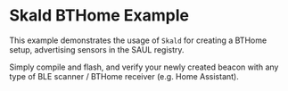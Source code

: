 # Skald BTHome Example

This example demonstrates the usage of `Skald` for creating a BTHome
setup, advertising sensors in the SAUL registry.

Simply compile and flash, and verify your newly created beacon with any type of
BLE scanner / BTHome receiver (e.g. Home Assistant).
